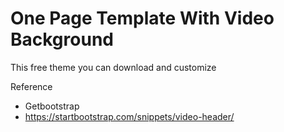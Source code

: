 # One Page Template With Video Background

This free theme you can download and customize 

Reference 
* Getbootstrap
* https://startbootstrap.com/snippets/video-header/


